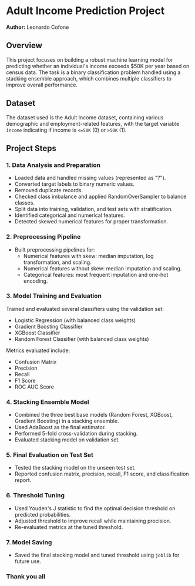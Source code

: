 # Adult Income Prediction Project

**Author:** Leonardo Cofone

## Overview

This project focuses on building a robust machine learning model for predicting whether an individual's income exceeds $50K per year based on census data. The task is a binary classification problem handled using a stacking ensemble approach, which combines multiple classifiers to improve overall performance.

## Dataset

The dataset used is the Adult Income dataset, containing various demographic and employment-related features, with the target variable `income` indicating if income is `<=50K` (0) or `>50K` (1).

## Project Steps

### 1. Data Analysis and Preparation

- Loaded data and handled missing values (represented as "?").
- Converted target labels to binary numeric values.
- Removed duplicate records.
- Checked class imbalance and applied RandomOverSampler to balance classes.
- Split data into training, validation, and test sets with stratification.
- Identified categorical and numerical features.
- Detected skewed numerical features for proper transformation.

### 2. Preprocessing Pipeline

- Built preprocessing pipelines for:
  - Numerical features with skew: median imputation, log transformation, and scaling.
  - Numerical features without skew: median imputation and scaling.
  - Categorical features: most frequent imputation and one-hot encoding.

### 3. Model Training and Evaluation

Trained and evaluated several classifiers using the validation set:

- Logistic Regression (with balanced class weights)
- Gradient Boosting Classifier
- XGBoost Classifier
- Random Forest Classifier (with balanced class weights)

Metrics evaluated include:
- Confusion Matrix
- Precision
- Recall
- F1 Score
- ROC AUC Score

### 4. Stacking Ensemble Model

- Combined the three best base models (Random Forest, XGBoost, Gradient Boosting) in a stacking ensemble.
- Used AdaBoost as the final estimator.
- Performed 5-fold cross-validation during stacking.
- Evaluated stacking model on validation set.

### 5. Final Evaluation on Test Set

- Tested the stacking model on the unseen test set.
- Reported confusion matrix, precision, recall, F1 score, and classification report.

### 6. Threshold Tuning

- Used Youden's J statistic to find the optimal decision threshold on predicted probabilities.
- Adjusted threshold to improve recall while maintaining precision.
- Re-evaluated metrics at the tuned threshold.

### 7. Model Saving

- Saved the final stacking model and tuned threshold using `joblib` for future use.
  
### Thank you all
